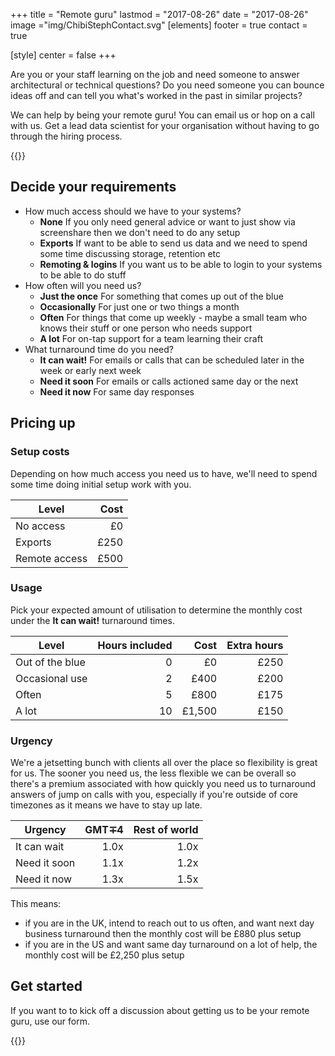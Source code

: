 +++
title = "Remote guru"
lastmod = "2017-08-26"
date = "2017-08-26"
image ="img/ChibiStephContact.svg"
[elements]
  footer = true
  contact = true



[style]
  center = false
+++

Are you or your staff learning on the job and need someone to answer architectural or technical questions? Do you need someone you can bounce ideas off and can tell you what's worked in the past in similar projects? 

We can help by being your remote guru! You can email us or hop on a call with us. Get a lead data scientist for your organisation without having to go through the hiring process.

{{<btn href="../#contact" msg="Get in touch">}}

## Decide your requirements

- How much access should we have to your systems?
    + **None** If you only need general advice or want to just show via screenshare then we don't need to do any setup
	+ **Exports** If want to be able to send us data and we need to spend some time discussing storage, retention etc
	+ **Remoting & logins** If you want us to be able to login to your systems to be able to do stuff
- How often will you need us?
    + **Just the once** For something that comes up out of the blue
    + **Occasionally** For just one or two things a month
	+ **Often** For things that come up weekly - maybe a small team who knows their stuff or one person who needs support
	+ **A lot** For on-tap support for a team learning their craft
- What turnaround time do you need? 
    + **It can wait!** For emails or calls that can be scheduled later in the week or early next week
	+ **Need it soon** For emails or calls actioned same day or the next
	+ **Need it now** For same day responses
	
## Pricing up

### Setup costs
Depending on how much access you need us to have, we'll need to spend some time doing initial setup work with you. 

| Level         | Cost |
|---------------|-----:|
| No access     | £0   |
| Exports       | £250 |
| Remote access | £500 |

### Usage
Pick your expected amount of utilisation to determine the monthly cost under the **It can wait!** turnaround times.

| Level           | Hours included |   Cost | Extra hours |
|-----------------|---------------:|-------:|------------:|
| Out of the blue |              0 |     £0 |        £250 |
| Occasional use  |              2 |   £400 |        £200 |
| Often           |              5 |   £800 |        £175 |
| A lot           |             10 | £1,500 |        £150 |

### Urgency
We're a jetsetting bunch with clients all over the place so flexibility is great for us. The sooner you need us, the less flexible we can be overall so there's a premium associated with how quickly you need us to turnaround answers of jump on calls with you, especially if you're outside of core timezones as it means we have to stay up late.

| Urgency      | GMT∓4  | Rest of world |
|--------------|-------:|--------------:|
| It can wait  |   1.0x |          1.0x |
| Need it soon |   1.1x |          1.2x |
| Need it now  |   1.3x |          1.5x |

This means:

- if you are in the UK, intend to reach out to us often, and want next day business turnaround then the monthly cost will be £880 plus setup
- if you are in the US and want same day turnaround on a lot of help, the monthly cost will be £2,250 plus setup

## Get started
If you want to to kick off a discussion about getting us to be your remote guru, use our form.

{{<btn href="../#contact" msg="Get in touch">}}
